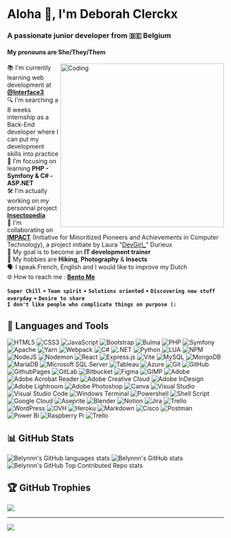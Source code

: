 # Aloha 👋, I'm Deborah Clerckx
### A passionate junior developer from 🇧🇪 Belgium
#### My pronouns are She/They/Them

<img align="right" alt="Coding" width="380" src="https://finbuzzactu.files.wordpress.com/2016/12/thumbnail-4.gif">

📚 I'm currently learning web development at **[@Interface3](https://interface3.be/fr/se-former-pour-l-emploi/it-training-formations-en-informatique/web-application-developer)**<br>
🔍 I'm searching a 8 weeks internship as a Back-End developer where I can put my<br>development skills into practice<br>
🌱 I’m focusing on learning **PHP - Symfony & C# - ASP.NET**<br>
🛠️ I'm actually working on my personnal project **<a href="https://github.com/belynnn/I3_WAD_PHP__final_project_insectopedia">Insectopedia</a>**<br>
👯 I'm collaborating on **<a href="https://github.com/Lauwed/impact-api">IMPACT</a>** (Initiative for Minoritized Pioneers and Achievements in Computer Technology), a project initiate by Laura "<a href="https://linktr.ee/devgirl_">DevGirl_</a>" Durieux<br>
🎯 My goal is to become an **IT development trainer**<br>
💚 My hobbies are **Hiking**, **Photography** & **Insects**<br>
🗣️ I speak French, English and I would like to improve my Dutch<br>
🌐 How to reach me : **<a href="https://bento.me/belynn">Bento Me</a>**

**`Super Chill`** • **`Team spirit`** • **`Solutions oriented`** • **`Discovering new stuff everyday`** • **`Desire to share`**<br>**`I don't like people who complicate things on purpose (:`**<br>

## 🧰 Languages and Tools
![HTML5](https://img.shields.io/badge/html5-%23E34F26.svg?style=flat&logo=html5&logoColor=white)
![CSS3](https://img.shields.io/badge/css3-%231572B6.svg?style=flat&logo=css3&logoColor=white)
![JavaScript](https://img.shields.io/badge/javascript-%23323330.svg?style=flat&logo=javascript&logoColor=%23F7DF1E)
![Bootstrap](https://img.shields.io/badge/bootstrap-%238511FA.svg?style=flat&logo=bootstrap&logoColor=white)
![Bulma](https://img.shields.io/badge/bulma-00D0B1?style=flat&logo=bulma&logoColor=white)
![PHP](https://img.shields.io/badge/PHP-777BB4?style=flat&logo=php&logoColor=white)
![Symfony](https://img.shields.io/badge/symfony-%23000000.svg?style=flat&logo=symfony&logoColor=white)
![Apache](https://img.shields.io/badge/apache-%23D42029.svg?style=flat&logo=apache&logoColor=white)
![Yarn](https://img.shields.io/badge/yarn-%232C8EBB.svg?style=flat&logo=yarn&logoColor=white)
![Webpack](https://img.shields.io/badge/webpack-%238DD6F9.svg?style=flat&logo=webpack&logoColor=black)
![C#](https://img.shields.io/badge/c%23-%23239120.svg?style=flat&logo=csharp&logoColor=white) 
![.NET](https://img.shields.io/badge/.NET-5C2D91?style=flat&logo=.net&logoColor=white)
![Python](https://img.shields.io/badge/Python-14354C?style=flat&logo=python&logoColor=white)
![LUA](https://img.shields.io/badge/Lua-2C2D72?style=flat&logo=lua&logoColor=white)
![NPM](https://img.shields.io/badge/NPM-%23CB3837.svg?style=flat&logo=npm&logoColor=white)
![NodeJS](https://img.shields.io/badge/node.js-6DA55F?style=flat&logo=node.js&logoColor=white)
![Nodemon](https://img.shields.io/badge/NODEMON-%23323330.svg?style=flat&logo=nodemon&logoColor=%BBDEAD)
![React](https://img.shields.io/badge/react-%2320232a.svg?style=flat&logo=react&logoColor=%2361DAFB)
![Express.js](https://img.shields.io/badge/express.js-%23404d59.svg?style=flat&logo=express&logoColor=%2361DAFB)
![Vite](https://img.shields.io/badge/vite-%23646CFF.svg?style=flat&logo=vite&logoColor=white)
![MySQL](https://img.shields.io/badge/mysql-4479A1.svg?style=flat&logo=mysql&logoColor=white)
![MongoDB](https://img.shields.io/badge/MongoDB-%234ea94b.svg?style=flat&logo=mongodb&logoColor=white)
![MariaDB](https://img.shields.io/badge/MariaDB-003545?style=flat&logo=mariadb&logoColor=white)
![Microsoft SQL Server](https://img.shields.io/badge/Microsoft_SQL_Server-CC2927?style=flat&logo=microsoft-sql-server&logoColor=white)
![Tableau](https://img.shields.io/badge/Tableau-E97627?style=flat&logo=Tableau&logoColor=white)
![Azure](https://img.shields.io/badge/azure-%230072C6.svg?style=flat&logo=microsoftazure&logoColor=white)
![Git](https://img.shields.io/badge/git-%23F05033.svg?style=flat&logo=git&logoColor=white)
![GitHub](https://img.shields.io/badge/github-%23121011.svg?style=flat&logo=github&logoColor=white)
![GithubPages](https://img.shields.io/badge/github%20pages-121013?style=flat&logo=github&logoColor=white)
![GitLab](https://img.shields.io/badge/gitlab-%23181717.svg?style=flat&logo=gitlab&logoColor=white)
![Bitbucket](https://img.shields.io/badge/bitbucket-%230047B3.svg?style=flat&logo=bitbucket&logoColor=white)
![Figma](https://img.shields.io/badge/figma-%23F24E1E.svg?style=flat&logo=figma&logoColor=white)
![GIMP](https://img.shields.io/badge/gimp-5C5543?style=flat&logo=gimp&logoColor=white)
![Adobe](https://img.shields.io/badge/adobe-%23FF0000.svg?style=flat&logo=adobe&logoColor=white)
![Adobe Acrobat Reader](https://img.shields.io/badge/Adobe%20Acrobat%20Reader-EC1C24.svg?style=flat&logo=Adobe%20Acrobat%20Reader&logoColor=white)
![Adobe Creative Cloud](https://img.shields.io/badge/Adobe%20Creative%20Cloud-DA1F26.svg?style=flat&logo=Adobe%20Creative%20Cloud&logoColor=white)
![Adobe InDesign](https://img.shields.io/badge/Adobe%20InDesign-49021F?style=flat&logo=adobeindesign&logoColor=FF3366)
![Adobe Lightroom](https://img.shields.io/badge/Adobe%20Lightroom-31A8FF?style=flat&logo=Adobe%20Lightroom&logoColor=white)
![Adobe Photoshop](https://img.shields.io/badge/adobe%20photoshop-%2331A8FF.svg?style=flat&logo=adobe%20photoshop&logoColor=white)
![Canva](https://img.shields.io/badge/Canva-%2300C4CC.svg?&style=flat&logo=Canva&logoColor=white)
![Visual Studio](https://img.shields.io/badge/Visual_Studio-5C2D91?style=flat&logo=visual%20studio&logoColor=white)
![Visual Studio Code](https://img.shields.io/badge/Visual_Studio_Code-0078D4?style=flat&logo=visual%20studio%20code&logoColor=white)
![Windows Terminal](https://img.shields.io/badge/Windows%20Terminal-%234D4D4D.svg?style=flat&logo=windows-terminal&logoColor=white)
![Powershell](https://img.shields.io/badge/Powershell-2CA5E0?style=flat&logo=powershell&logoColor=white)
![Shell Script](https://img.shields.io/badge/shell_script-%23121011.svg?style=flat&logo=gnu-bash&logoColor=white)
![Google Cloud](https://img.shields.io/badge/GoogleCloud-%234285F4.svg?style=flat&logo=google-cloud&logoColor=white)
![Aseprite](https://img.shields.io/badge/Aseprite-FFFFFF?style=flat&logo=Aseprite&logoColor=#7D929E)
![Blender](https://img.shields.io/badge/blender-%23F5792A.svg?style=flat&logo=blender&logoColor=white)
![Notion](https://img.shields.io/badge/Notion-000000?style=flat&logo=notion&logoColor=white)
![Jira](https://img.shields.io/badge/Jira-0052CC?style=flat&logo=Jira&logoColor=white)
![Trello](https://img.shields.io/badge/Trello-%23026AA7.svg?style=flat&logo=Trello&logoColor=white)
![WordPress](https://img.shields.io/badge/WordPress-%23117AC9.svg?style=flat&logo=WordPress&logoColor=white)
![OVH](https://img.shields.io/badge/ovh-%23123F6D.svg?style=flat&logo=ovh&logoColor=#123F6D)
![Heroku](https://img.shields.io/badge/heroku-%23430098.svg?style=flat&logo=heroku&logoColor=white)
![Markdown](https://img.shields.io/badge/Markdown-000000?style=flat&logo=markdown&logoColor=white)
![Cisco](https://img.shields.io/badge/cisco-%23049fd9.svg?style=flat&logo=cisco&logoColor=black)
![Postman](https://img.shields.io/badge/Postman-FF6C37?style=flat&logo=postman&logoColor=white)
![Power Bi](https://img.shields.io/badge/power_bi-F2C811?style=flat&logo=powerbi&logoColor=black)
![Raspberry Pi](https://img.shields.io/badge/-RaspberryPi-C51A4A?style=flat&logo=Raspberry-Pi) ![Trello](https://img.shields.io/badge/Trello-%23026AA7.svg?style=flat&logo=Trello&logoColor=white)

## 📊 GitHub Stats
![Belynnn's GitHub languages stats](https://github-readme-stats.vercel.app/api?username=Belynnn&show_icons=true&layout=compact&bg_color=00000000&include_all_commits=true&count_private=true)
![Belynnn's GitHub stats](https://github-readme-stats.vercel.app/api/top-langs/?username=Belynnn&hide_border=false&layout=compact&bg_color=00000000&include_all_commits=true&count_private=true)
![Belynnn's GitHub Top Contributed Repo stats](https://github-contributor-stats.vercel.app/api?username=Belynnn&limit=5&combine_all_yearly_contributions=true&layout=compact&bg_color=00000000)

## 🏆 GitHub Trophies
![](https://github-profile-trophy.vercel.app/?username=Belynnn&no-frame=true&no-bg=false&margin-w=4)

---
[![](https://visitcount.itsvg.in/api?id=Belynnn&icon=7&color=8)](https://visitcount.itsvg.in)
